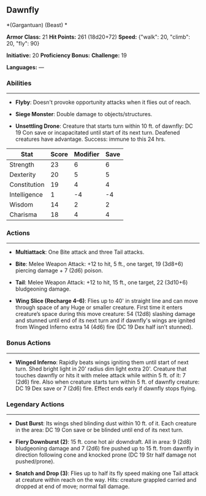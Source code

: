 ## Dawnfly
*(Gargantuan) (Beast) *

**Armor Class:** 21
**Hit Points:** 261 (18d20+72)
**Speed:** {"walk": 20, "climb": 20, "fly": 90}

**Initiative:** 20
**Proficiency Bonus:**
**Challenge:** 19

**Languages:** —

### Abilities
 --- 
- **Flyby**: Doesn't provoke opportunity attacks when it flies out of reach.

- **Siege Monster**: Double damage to objects/structures.

- **Unsettling Drone**: Creature that starts turn within 10 ft. of dawnfly: DC 19 Con save or incapacitated until start of its next turn. Deafened creatures have advantage. Success: immune to this 24 hrs.



| Stat | Score | Modifier | Save |
| ---- | ---- | ---- | ---- |
| Strength | 23 | 6 | 6 |
| Dexterity | 20 | 5 | 5 |
| Constitution | 19 | 4 | 4 |
| Intelligence | 1 | -4 | -4 |
| Wisdom | 14 | 2 | 2 |
| Charisma | 18 | 4 | 4 |

### Actions
 --- 
- **Multiattack**: One Bite attack and three Tail attacks.

- **Bite**: Melee Weapon Attack: +12 to hit, 5 ft., one target, 19 (3d8+6) piercing damage + 7 (2d6) poison.

- **Tail**: Melee Weapon Attack: +12 to hit, 15 ft., one target, 22 (3d10+6) bludgeoning damage.

- **Wing Slice (Recharge 4–6)**: Flies up to 40' in straight line and can move through space of any Huge or smaller creature. First time it enters creature’s space during this move creature: 54 (12d8) slashing damage and stunned until end of its next turn and if dawnfly's wings are ignited from Winged Inferno extra 14 (4d6) fire (DC 19 Dex half isn’t stunned).

### Bonus Actions
 --- 
- **Winged Inferno**: Rapidly beats wings igniting them until start of next turn. Shed bright light in 20' radius dim light extra 20'. Creature that touches dawnfly or hits it with melee attack while within 5 ft. of it: 7 (2d6) fire. Also when creature starts turn within 5 ft. of dawnfly creature: DC 19 Dex save or 7 (2d6) fire. Effect ends early if dawnfly stops flying.

### Legendary Actions
 --- 
- **Dust Burst**: Its wings shed blinding dust within 10 ft. of it. Each creature in the area: DC 19 Con save or be blinded until end of its next turn.

- **Fiery Downburst (2)**: 15 ft. cone hot air downdraft. All in area: 9 (2d8) bludgeoning damage and 7 (2d6) fire pushed up to 15 ft. from dawnfly in direction following cone and knocked prone (DC 19 Str half damage not pushed/prone). 

- **Snatch and Drop (3)**: Flies up to half its fly speed making one Tail attack at creature within reach on the way. Hits: creature grappled carried and dropped at end of move; normal fall damage.

